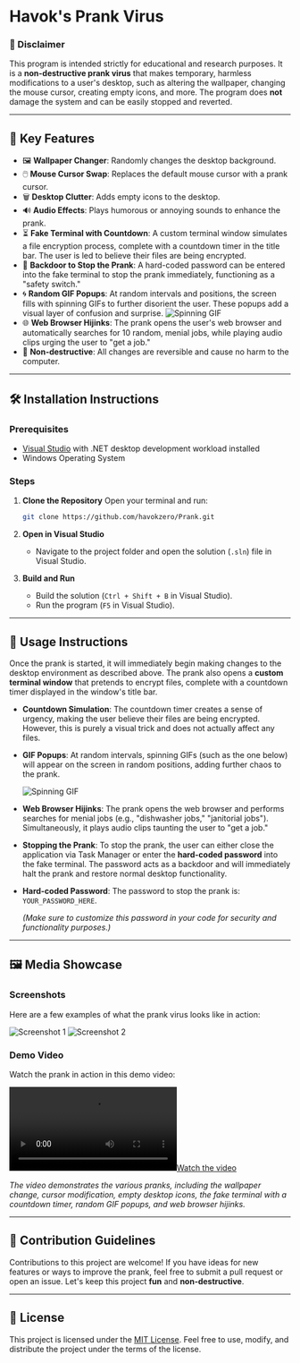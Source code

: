 # Havok's Prank Virus

### 🚨 Disclaimer
This program is intended strictly for educational and research purposes. It is a **non-destructive prank virus** that makes temporary, harmless modifications to a user's desktop, such as altering the wallpaper, changing the mouse cursor, creating empty icons, and more. The program does **not** damage the system and can be easily stopped and reverted.

---

## 🎯 Key Features

- 🖼️ **Wallpaper Changer**: Randomly changes the desktop background.
- 🖱️ **Mouse Cursor Swap**: Replaces the default mouse cursor with a prank cursor.
- 🗑️ **Desktop Clutter**: Adds empty icons to the desktop.
- 🔊 **Audio Effects**: Plays humorous or annoying sounds to enhance the prank.
- ⏳ **Fake Terminal with Countdown**: A custom terminal window simulates a file encryption process, complete with a countdown timer in the title bar. The user is led to believe their files are being encrypted.
- 🔑 **Backdoor to Stop the Prank**: A hard-coded password can be entered into the fake terminal to stop the prank immediately, functioning as a "safety switch."
- 🌀 **Random GIF Popups**: At random intervals and positions, the screen fills with spinning GIFs to further disorient the user. These popups add a visual layer of confusion and surprise.
  ![Spinning GIF](https://media.discordapp.net/attachments/955145955546644580/996540424095281192/spin.gif)
- 🌐 **Web Browser Hijinks**: The prank opens the user's web browser and automatically searches for 10 random, menial jobs, while playing audio clips urging the user to "get a job."
- 🚫 **Non-destructive**: All changes are reversible and cause no harm to the computer.

---

## 🛠️ Installation Instructions

### Prerequisites
- [Visual Studio](https://visualstudio.microsoft.com/) with .NET desktop development workload installed
- Windows Operating System

### Steps

1. **Clone the Repository**
    Open your terminal and run:
    ```bash
    git clone https://github.com/havokzero/Prank.git
    ```

2. **Open in Visual Studio**
    - Navigate to the project folder and open the solution (`.sln`) file in Visual Studio.

3. **Build and Run**
    - Build the solution (`Ctrl + Shift + B` in Visual Studio).
    - Run the program (`F5` in Visual Studio).

---

## 🚀 Usage Instructions

Once the prank is started, it will immediately begin making changes to the desktop environment as described above. The prank also opens a **custom terminal window** that pretends to encrypt files, complete with a countdown timer displayed in the window's title bar.

- **Countdown Simulation**: The countdown timer creates a sense of urgency, making the user believe their files are being encrypted. However, this is purely a visual trick and does not actually affect any files.
- **GIF Popups**: At random intervals, spinning GIFs (such as the one below) will appear on the screen in random positions, adding further chaos to the prank.
  
  ![Spinning GIF](https://media.discordapp.net/attachments/955145955546644580/996540424095281192/spin.gif)

- **Web Browser Hijinks**: The prank opens the web browser and performs searches for menial jobs (e.g., "dishwasher jobs," "janitorial jobs"). Simultaneously, it plays audio clips taunting the user to "get a job."

- **Stopping the Prank**: To stop the prank, the user can either close the application via Task Manager or enter the **hard-coded password** into the fake terminal. The password acts as a backdoor and will immediately halt the prank and restore normal desktop functionality.

- **Hard-coded Password**: The password to stop the prank is: `YOUR_PASSWORD_HERE`. 

    *(Make sure to customize this password in your code for security and functionality purposes.)*

---

## 🖼️ Media Showcase

### Screenshots

Here are a few examples of what the prank virus looks like in action:

![Screenshot 1](./Havoks%20Virus/media/image1.png)
![Screenshot 2](./Havoks%20Virus/media/image2.png)

### Demo Video

Watch the prank in action in this demo video:

[![Watch the video](./Havoks%20Virus/media/video.mp4)](./Havoks%20Virus/media/video.mp4)

*The video demonstrates the various pranks, including the wallpaper change, cursor modification, empty desktop icons, the fake terminal with a countdown timer, random GIF popups, and web browser hijinks.*

---

## 🤝 Contribution Guidelines

Contributions to this project are welcome! If you have ideas for new features or ways to improve the prank, feel free to submit a pull request or open an issue. Let's keep this project **fun** and **non-destructive**.

---

## 📜 License

This project is licensed under the [MIT License](LICENSE). Feel free to use, modify, and distribute the project under the terms of the license.
